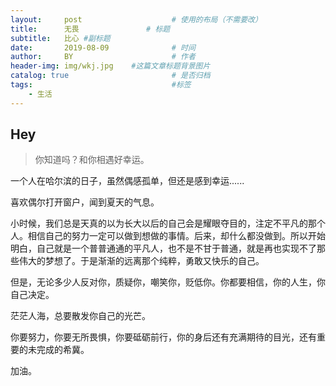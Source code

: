 ```yaml
---
layout:     post                    # 使用的布局（不需要改）
title:      无畏               # 标题 
subtitle:   比心 #副标题
date:       2019-08-09              # 时间
author:     BY                      # 作者
header-img: img/wkj.jpg    #这篇文章标题背景图片
catalog: true                       # 是否归档
tags:                               #标签
    - 生活
---
```


## Hey
>你知道吗？和你相遇好幸运。

一个人在哈尔滨的日子，虽然偶感孤单，但还是感到幸运......

喜欢偶尔打开窗户，闻到夏天的气息。

小时候，我们总是天真的以为长大以后的自己会是耀眼夺目的，注定不平凡的那个人。相信自己的努力一定可以做到想做的事情。后来，却什么都没做到。所以开始明白，自己就是一个普普通通的平凡人，也不是不甘于普通，就是再也实现不了那些伟大的梦想了。于是渐渐的远离那个纯粹，勇敢又快乐的自己。

但是，无论多少人反对你，质疑你，嘲笑你，贬低你。你都要相信，你的人生，你自己决定。

茫茫人海，总要散发你自己的光芒。

你要努力，你要无所畏惧，你要砥砺前行，你的身后还有充满期待的目光，还有重要的未完成的希冀。

加油。
